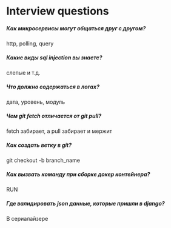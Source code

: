# Interview questions

##### Как микросервисы могут общаться друг с другом?

http, polling, query

##### Какие виды sql injection вы знаете?

слепые и т.д.

##### Что должно содержаться в логах?

дата, уровень, модуль

##### Чем git fetch отличается от git pull?

fetch забирает, а pull забирает и мержит

##### Как создать ветку в git?

git checkout -b branch_name

##### Как вызвать команду при сборке докер контейнера?

RUN

##### Где валидировать json данные, которые пришли в django?

В сериалайзере
